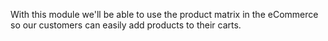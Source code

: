With this module we'll be able to use the product matrix in the eCommerce so our customers can easily add products to their carts.

